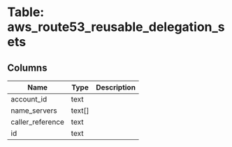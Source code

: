 
# Table: aws_route53_reusable_delegation_sets

## Columns
| Name        | Type           | Description  |
| ------------- | ------------- | -----  |
|account_id|text||
|name_servers|text[]||
|caller_reference|text||
|id|text||
